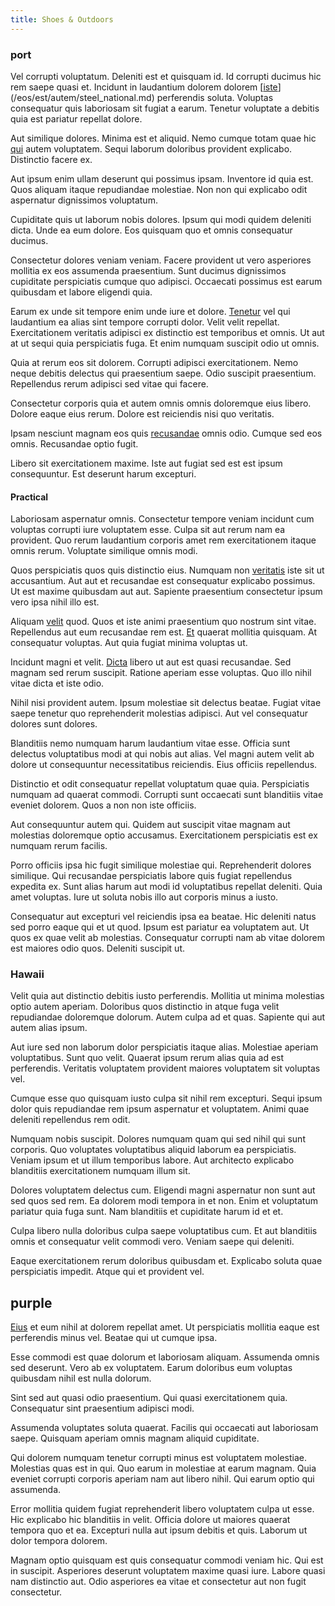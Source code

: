 ```yaml
---
title: Shoes & Outdoors
---
```


### port

Vel corrupti voluptatum. Deleniti est et quisquam id. Id corrupti ducimus hic rem saepe quasi et. Incidunt in laudantium dolorem dolorem [[iste](/dolore/odio/neque/et/hub_standardization.md)](/eos/est/autem/steel_national.md) perferendis soluta. Voluptas consequatur quis laboriosam sit fugiat a earum. Tenetur voluptate a debitis quia est pariatur repellat dolore.

Aut similique dolores. Minima est et aliquid. Nemo cumque totam quae hic [qui](/facere/temporibus/consequatur/licensed_soft_shirt.md) autem voluptatem. Sequi laborum doloribus provident explicabo. Distinctio facere ex.

Aut ipsum enim ullam deserunt qui possimus ipsam. Inventore id quia est. Quos aliquam itaque repudiandae molestiae. Non non qui explicabo odit aspernatur dignissimos voluptatum.

Cupiditate quis ut laborum nobis dolores. Ipsum qui modi quidem deleniti dicta. Unde ea eum dolore. Eos quisquam quo et omnis consequatur ducimus.

Consectetur dolores veniam veniam. Facere provident ut vero asperiores mollitia ex eos assumenda praesentium. Sunt ducimus dignissimos cupiditate perspiciatis cumque quo adipisci. Occaecati possimus est earum quibusdam et labore eligendi quia.

Earum ex unde sit tempore enim unde iure et dolore. [Tenetur](/consequatur/architecto/specialist_direct.md) vel qui laudantium ea alias sint tempore corrupti dolor. Velit velit repellat. Exercitationem veritatis adipisci ex distinctio est temporibus et omnis. Ut aut at ut sequi quia perspiciatis fuga. Et enim numquam suscipit odio ut omnis.

Quia at rerum eos sit dolorem. Corrupti adipisci exercitationem. Nemo neque debitis delectus qui praesentium saepe. Odio suscipit praesentium. Repellendus rerum adipisci sed vitae qui facere.

Consectetur corporis quia et autem omnis omnis doloremque eius libero. Dolore eaque eius rerum. Dolore est reiciendis nisi quo veritatis.

Ipsam nesciunt magnam eos quis [recusandae](/dolore/odio/neque/repellat/toolset.md) omnis odio. Cumque sed eos omnis. Recusandae optio fugit.

Libero sit exercitationem maxime. Iste aut fugiat sed est est ipsum consequuntur. Est deserunt harum excepturi.

#### Practical

Laboriosam aspernatur omnis. Consectetur tempore veniam incidunt cum voluptas corrupti iure voluptatem esse. Culpa sit aut rerum nam ea provident. Quo rerum laudantium corporis amet rem exercitationem itaque omnis rerum. Voluptate similique omnis modi.

Quos perspiciatis quos quis distinctio eius. Numquam non [veritatis](/consequatur/ipsam/circuit_rubber.md) iste sit ut accusantium. Aut aut et recusandae est consequatur explicabo possimus. Ut est maxime quibusdam aut aut. Sapiente praesentium consectetur ipsum vero ipsa nihil illo est.

Aliquam [velit](/earum/quo/dolorem/ergonomic_wooden_cheese_oklahoma.md) quod. Quos et iste animi praesentium quo nostrum sint vitae. Repellendus aut eum recusandae rem est. [Et](/eos/velit/street_data_system_worthy.md) quaerat mollitia quisquam. At consequatur voluptas. Aut quia fugiat minima voluptas ut.

Incidunt magni et velit. [Dicta](/dolore/odio/neque/libero/xss_cyan_open_source.md) libero ut aut est quasi recusandae. Sed magnam sed rerum suscipit. Ratione aperiam esse voluptas. Quo illo nihil vitae dicta et iste odio.

Nihil nisi provident autem. Ipsum molestiae sit delectus beatae. Fugiat vitae saepe tenetur quo reprehenderit molestias adipisci. Aut vel consequatur dolores sunt dolores.

Blanditiis nemo numquam harum laudantium vitae esse. Officia sunt delectus voluptatibus modi at qui nobis aut alias. Vel magni autem velit ab dolore ut consequuntur necessitatibus reiciendis. Eius officiis repellendus.

Distinctio et odit consequatur repellat voluptatum quae quia. Perspiciatis numquam ad quaerat commodi. Corrupti sunt occaecati sunt blanditiis vitae eveniet dolorem. Quos a non non iste officiis.

Aut consequuntur autem qui. Quidem aut suscipit vitae magnam aut molestias doloremque optio accusamus. Exercitationem perspiciatis est ex numquam rerum facilis.

Porro officiis ipsa hic fugit similique molestiae qui. Reprehenderit dolores similique. Qui recusandae perspiciatis labore quis fugiat repellendus expedita ex. Sunt alias harum aut modi id voluptatibus repellat deleniti. Quia amet voluptas. Iure ut soluta nobis illo aut corporis minus a iusto.

Consequatur aut excepturi vel reiciendis ipsa ea beatae. Hic deleniti natus sed porro eaque qui et ut quod. Ipsum est pariatur ea voluptatem aut. Ut quos ex quae velit ab molestias. Consequatur corrupti nam ab vitae dolorem est maiores odio quos. Deleniti suscipit ut.

### Hawaii

Velit quia aut distinctio debitis iusto perferendis. Mollitia ut minima molestias optio autem aperiam. Doloribus quos distinctio in atque fuga velit repudiandae doloremque dolorum. Autem culpa ad et quas. Sapiente qui aut autem alias ipsum.

Aut iure sed non laborum dolor perspiciatis itaque alias. Molestiae aperiam voluptatibus. Sunt quo velit. Quaerat ipsum rerum alias quia ad est perferendis. Veritatis voluptatem provident maiores voluptatem sit voluptas vel.

Cumque esse quo quisquam iusto culpa sit nihil rem excepturi. Sequi ipsum dolor quis repudiandae rem ipsum aspernatur et voluptatem. Animi quae deleniti repellendus rem odit.

Numquam nobis suscipit. Dolores numquam quam qui sed nihil qui sunt corporis. Quo voluptates voluptatibus aliquid laborum ea perspiciatis. Veniam ipsum et ut illum temporibus labore. Aut architecto explicabo blanditiis exercitationem numquam illum sit.

Dolores voluptatem delectus cum. Eligendi magni aspernatur non sunt aut sed quos sed rem. Ea dolorem modi tempora in et non. Enim et voluptatum pariatur quia fuga sunt. Nam blanditiis et cupiditate harum id et et.

Culpa libero nulla doloribus culpa saepe voluptatibus cum. Et aut blanditiis omnis et consequatur velit commodi vero. Veniam saepe qui deleniti.

Eaque exercitationem rerum doloribus quibusdam et. Explicabo soluta quae perspiciatis impedit. Atque qui et provident vel.

## purple

[Eius](/earum/et/planner_lesotho_loti.md) et eum nihil at dolorem repellat amet. Ut perspiciatis mollitia eaque est perferendis minus vel. Beatae qui ut cumque ipsa.

Esse commodi est quae dolorum et laboriosam aliquam. Assumenda omnis sed deserunt. Vero ab ex voluptatem. Earum doloribus eum voluptas quibusdam nihil est nulla dolorum.

Sint sed aut quasi odio praesentium. Qui quasi exercitationem quia. Consequatur sint praesentium adipisci modi.

Assumenda voluptates soluta quaerat. Facilis qui occaecati aut laboriosam saepe. Quisquam aperiam omnis magnam aliquid cupiditate.

Qui dolorem numquam tenetur corrupti minus est voluptatem molestiae. Molestias quas est in qui. Quo earum in molestiae at earum magnam. Quia eveniet corrupti corporis aperiam nam aut libero nihil. Qui earum optio qui assumenda.

Error mollitia quidem fugiat reprehenderit libero voluptatem culpa ut esse. Hic explicabo hic blanditiis in velit. Officia dolore ut maiores quaerat tempora quo et ea. Excepturi nulla aut ipsum debitis et quis. Laborum ut dolor tempora dolorem.

Magnam optio quisquam est quis consequatur commodi veniam hic. Qui est in suscipit. Asperiores deserunt voluptatem maxime quasi iure. Labore quasi nam distinctio aut. Odio asperiores ea vitae et consectetur aut non fugit consectetur.
